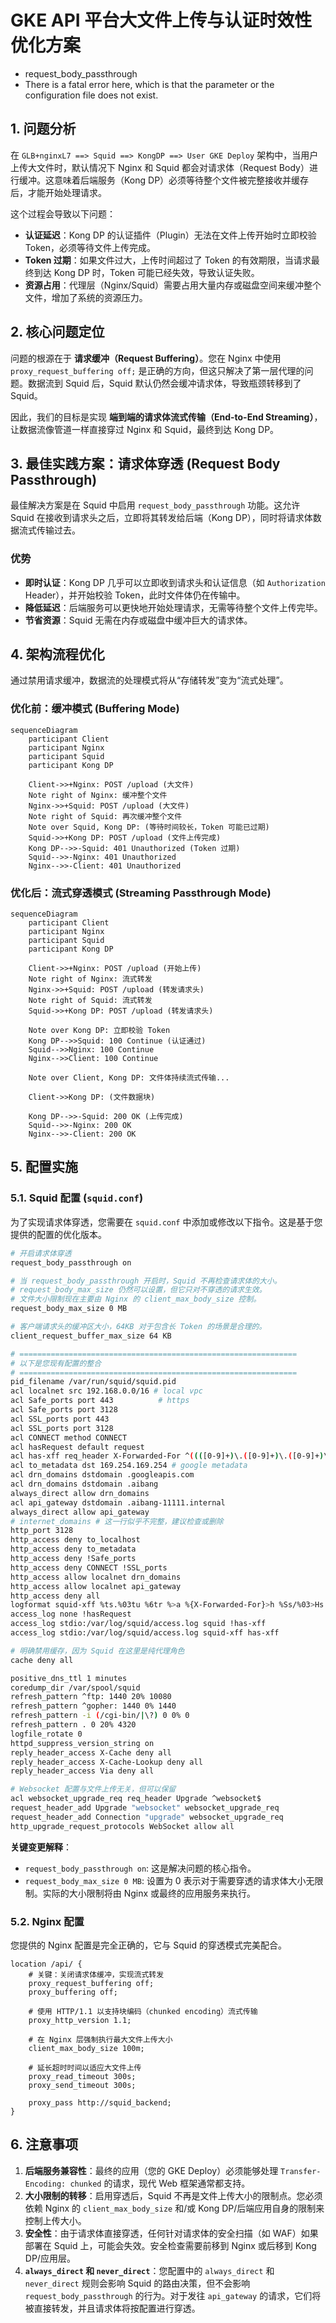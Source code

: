 # GKE API 平台大文件上传与认证时效性优化方案
- request_body_passthrough 
- There is a fatal error here, which is that the parameter or the configuration file does not exist. 
## 1. 问题分析

在 `GLB+nginxL7 ==> Squid ==> KongDP ==> User GKE Deploy` 架构中，当用户上传大文件时，默认情况下 Nginx 和 Squid 都会对请求体（Request Body）进行缓冲。这意味着后端服务（Kong DP）必须等待整个文件被完整接收并缓存后，才能开始处理请求。

这个过程会导致以下问题：

- **认证延迟**：Kong DP 的认证插件（Plugin）无法在文件上传开始时立即校验 Token，必须等待文件上传完成。
- **Token 过期**：如果文件过大，上传时间超过了 Token 的有效期限，当请求最终到达 Kong DP 时，Token 可能已经失效，导致认证失败。
- **资源占用**：代理层（Nginx/Squid）需要占用大量内存或磁盘空间来缓冲整个文件，增加了系统的资源压力。

## 2. 核心问题定位

问题的根源在于 **请求缓冲（Request Buffering）**。您在 Nginx 中使用 `proxy_request_buffering off;` 是正确的方向，但这只解决了第一层代理的问题。数据流到 Squid 后，Squid 默认仍然会缓冲请求体，导致瓶颈转移到了 Squid。

因此，我们的目标是实现 **端到端的请求体流式传输（End-to-End Streaming）**，让数据流像管道一样直接穿过 Nginx 和 Squid，最终到达 Kong DP。

## 3. 最佳实践方案：请求体穿透 (Request Body Passthrough)

最佳解决方案是在 Squid 中启用 `request_body_passthrough` 功能。这允许 Squid 在接收到请求头之后，立即将其转发给后端（Kong DP），同时将请求体数据流式传输过去。

### 优势

- **即时认证**：Kong DP 几乎可以立即收到请求头和认证信息（如 `Authorization` Header），并开始校验 Token，此时文件体仍在传输中。
- **降低延迟**：后端服务可以更快地开始处理请求，无需等待整个文件上传完毕。
- **节省资源**：Squid 无需在内存或磁盘中缓冲巨大的请求体。

## 4. 架构流程优化

通过禁用请求缓冲，数据流的处理模式将从“存储转发”变为“流式处理”。

### 优化前：缓冲模式 (Buffering Mode)

```mermaid
sequenceDiagram
    participant Client
    participant Nginx
    participant Squid
    participant Kong DP

    Client->>+Nginx: POST /upload (大文件)
    Note right of Nginx: 缓冲整个文件
    Nginx->>+Squid: POST /upload (大文件)
    Note right of Squid: 再次缓冲整个文件
    Note over Squid, Kong DP: (等待时间较长，Token 可能已过期)
    Squid->>+Kong DP: POST /upload (文件上传完成)
    Kong DP-->>-Squid: 401 Unauthorized (Token 过期)
    Squid-->>-Nginx: 401 Unauthorized
    Nginx-->>-Client: 401 Unauthorized
```

### 优化后：流式穿透模式 (Streaming Passthrough Mode)

```mermaid
sequenceDiagram
    participant Client
    participant Nginx
    participant Squid
    participant Kong DP

    Client->>+Nginx: POST /upload (开始上传)
    Note right of Nginx: 流式转发
    Nginx->>+Squid: POST /upload (转发请求头)
    Note right of Squid: 流式转发
    Squid->>+Kong DP: POST /upload (转发请求头)

    Note over Kong DP: 立即校验 Token
    Kong DP-->>Squid: 100 Continue (认证通过)
    Squid-->>Nginx: 100 Continue
    Nginx-->>Client: 100 Continue

    Note over Client, Kong DP: 文件体持续流式传输...

    Client->>Kong DP: (文件数据块)

    Kong DP-->>-Squid: 200 OK (上传完成)
    Squid-->>-Nginx: 200 OK
    Nginx-->>-Client: 200 OK
```

## 5. 配置实施

### 5.1. Squid 配置 (`squid.conf`)

为了实现请求体穿透，您需要在 `squid.conf` 中添加或修改以下指令。这是基于您提供的配置的优化版本。

```bash
# 开启请求体穿透
request_body_passthrough on

# 当 request_body_passthrough 开启时，Squid 不再检查请求体的大小。
# request_body_max_size 仍然可以设置，但它只对不穿透的请求生效。
# 文件大小限制现在主要由 Nginx 的 client_max_body_size 控制。
request_body_max_size 0 MB

# 客户端请求头的缓冲区大小，64KB 对于包含长 Token 的场景是合理的。
client_request_buffer_max_size 64 KB

# ==============================================================
# 以下是您现有配置的整合
# ==============================================================
pid_filename /var/run/squid/squid.pid
acl localnet src 192.168.0.0/16 # local vpc
acl Safe_ports port 443          # https
acl Safe_ports port 3128
acl SSL_ports port 443
acl SSL_ports port 3128
acl CONNECT method CONNECT
acl hasRequest default request
acl has-xff req_header X-Forwarded-For ^((([0-9]+)\.([0-9]+)\.([0-9]+)\.([0-9]+)|([0-9a-fA-F]{1,4}:|:))(([0-9]+)\.([0-9]+)\.([0-9]+)\.([0-9]+)|([0-9a-fA-F]{1,4}:|:))?(\.([0-9]+)\.([0-9]+)\.([0-9]+)\.([0-9]+)|([0-9a-fA-F]{1,4}:|:))?)$ # requests that have X-Forwarded-For header with a value
acl to_metadata dst 169.254.169.254 # google metadata
acl drn_domains dstdomain .googleapis.com
acl drn_domains dstdomain .aibang
always_direct allow drn_domains
acl api_gateway dstdomain .aibang-11111.internal
always_direct allow api_gateway
# internet_domains # 这一行似乎不完整，建议检查或删除
http_port 3128
http_access deny to_localhost
http_access deny to_metadata
http_access deny !Safe_ports
http_access deny CONNECT !SSL_ports
http_access allow localnet drn_domains
http_access allow localnet api_gateway
http_access deny all
logformat squid-xff %ts.%03tu %6tr %>a %{X-Forwarded-For}>h %Ss/%03>Hs %<st %rm %ru %un %Sh/%<a %mt
access_log none !hasRequest
access_log stdio:/var/log/squid/access.log squid !has-xff
access_log stdio:/var/log/squid/access.log squid-xff has-xff

# 明确禁用缓存，因为 Squid 在这里是纯代理角色
cache deny all

positive_dns_ttl 1 minutes
coredump_dir /var/spool/squid
refresh_pattern ^ftp: 1440 20% 10080
refresh_pattern ^gopher: 1440 0% 1440
refresh_pattern -i (/cgi-bin/|\?) 0 0% 0
refresh_pattern . 0 20% 4320
logfile_rotate 0
httpd_suppress_version_string on
reply_header_access X-Cache deny all
reply_header_access X-Cache-Lookup deny all
reply_header_access Via deny all

# Websocket 配置与文件上传无关，但可以保留
acl websocket_upgrade_req req_header Upgrade ^websocket$
request_header_add Upgrade "websocket" websocket_upgrade_req
request_header_add Connection "upgrade" websocket_upgrade_req
http_upgrade_request_protocols WebSocket allow all
```

**关键变更解释**：

- `request_body_passthrough on`: 这是解决问题的核心指令。
- `request_body_max_size 0 MB`: 设置为 0 表示对于需要穿透的请求体大小无限制。实际的大小限制将由 Nginx 或最终的应用服务来执行。

### 5.2. Nginx 配置

您提供的 Nginx 配置是完全正确的，它与 Squid 的穿透模式完美配合。

```nginx
location /api/ {
    # 关键：关闭请求体缓冲，实现流式转发
    proxy_request_buffering off;
    proxy_buffering off;

    # 使用 HTTP/1.1 以支持块编码（chunked encoding）流式传输
    proxy_http_version 1.1;

    # 在 Nginx 层强制执行最大文件上传大小
    client_max_body_size 100m;

    # 延长超时时间以适应大文件上传
    proxy_read_timeout 300s;
    proxy_send_timeout 300s;

    proxy_pass http://squid_backend;
}
```

## 6. 注意事项

1. **后端服务兼容性**：最终的应用（您的 GKE Deploy）必须能够处理 `Transfer-Encoding: chunked` 的请求，现代 Web 框架通常都支持。
2. **大小限制的转移**：启用穿透后，Squid 不再是文件上传大小的限制点。您必须依赖 Nginx 的 `client_max_body_size` 和/或 Kong DP/后端应用自身的限制来控制上传大小。
3. **安全性**：由于请求体直接穿透，任何针对请求体的安全扫描（如 WAF）如果部署在 Squid 上，可能会失效。安全检查需要前移到 Nginx 或后移到 Kong DP/应用层。
4. **`always_direct` 和 `never_direct`**：您配置中的 `always_direct` 和 `never_direct` 规则会影响 Squid 的路由决策，但不会影响 `request_body_passthrough` 的行为。对于发往 `api_gateway` 的请求，它们将被直接转发，并且请求体将按配置进行穿透。
